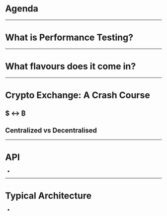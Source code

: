 # Agenda

<!-- contents -->

---
<!-- sectionTitle: Performance Testing -->
# What is Performance Testing?

--- 
# What flavours does it come in?

---
<!-- sectionTitle: Crash course on exchanges -->
<!-- note
- An trading exchange as the implies is where people exchange one thing for another
- It can be fiat money, physical commodity and in our case crypto-currencies
-->
# Crypto Exchange: A Crash Course

## $ <-> ₿

## Centralized vs Decentralised

---
# API
-

--- 
# Typical Architecture
- 

